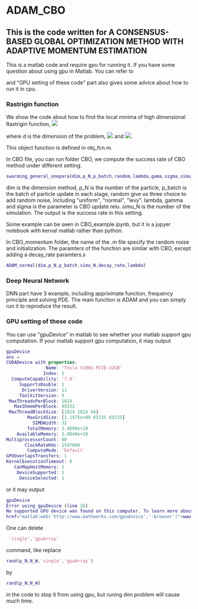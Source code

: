 # ADAM_CBO
## This is the code written for A CONSENSUS-BASED GLOBAL OPTIMIZATION METHOD WITH ADAPTIVE MOMENTUM ESTIMATION
This is a matlab code and require gpu for running it.  If you have some question about using gpu in Matlab. You can refer to 

[GPU Computing]: https://www.mathworks.com/help/parallel-computing/gpu-computing.htm

and  "GPU setting of these code" part also gives some advice about how to run it in cpu.

### Rastrigin function

We show the code about how to find the local minima of high dimensional Rastrigin function,
<img src="http://latex.codecogs.com/gif.latex?f(x)=\frac{1}{d} \sum_{i=1}^d\left[(x_i-B)^2-10\cos(2\pi (x_i-B)+10\right]+C" />

where $d$ is the dimension of the problem, <img src="http://latex.codecogs.com/gif.latex?B=\arg\min f(x)" /> and <img src="http://latex.codecogs.com/gif.latex?C=\min f(x)" />.

This object function is defined in obj_fcn.m.

In CBO file, you can run folder CBO, we compute the success rate of CBO method under different setting.

```matlab
swarming_general_onepara(dim,p_N,p_batch,random,lambda,gama,sigma,simu_N)
```

dim is the dimension method, p_N is the number of the particle, p_batch is the batch of particle update in each stage, random give us three choice to add random noise, including "uniform", "normal", "levy".  lambda, gamma and sigma is the parameter is CBO update relu. simu_N is the number of the simulation. The output is the success rate in this setting.

Some example can be seen in CBO_example.ipynb, but it is a jupyer notebook with kernal matlab rather than python.

In CBO_momentum folder, the name of the .m file specify the random noise and initialization. The paramters of the function are similar with CBO, except adding a decay_rate paramters.s

```matlab
ADAM_normal(dim,p_N,p_batch,simu_N,decay_rate,lambda)
```

### Deep Neural Network

DNN part have 3 example, including appriximate function, frequency principle and solving PDE. The main function is ADAM and you can simply run it to reproduce the result.

### GPU setting of these code

You can use "gpuDevice" in matlab to see whether your matlab support gpu computation. If your matlab support gpu computation, it may output

```matlab
gpuDevice
ans = 
CUDADevice with properties:
               Name: 'Tesla V100S-PCIE-32GB'
              Index: 1
  ComputeCapability: '7.0'
     SupportsDouble: 1
      DriverVersion: 11
     ToolkitVersion: 9
 MaxThreadsPerBlock: 1024
   MaxShmemPerBlock: 49152
 MaxThreadBlockSize: [1024 1024 64]
        MaxGridSize: [2.1475e+09 65535 65535]
          SIMDWidth: 32
        TotalMemory: 3.4090e+10
    AvailableMemory: 3.0040e+10
MultiprocessorCount: 80
       ClockRateKHz: 1597000
        ComputeMode: 'Default'
GPUOverlapsTransfers: 1
KernelExecutionTimeout: 0
   CanMapHostMemory: 1
    DeviceSupported: 1
     DeviceSelected: 1
```


or it may output
```matlab
gpuDevice
Error using gpuDevice (line 26)
No supported GPU device was found on this computer. To learn more about supported GPU devices, see <a
href="matlab:web('http://www.mathworks.com/gpudevice','-browser')">www.mathworks.com/gpudevice</a>.
```

One can delete

```matlab
 'single','gpuArray'
```

command, like replace

```matlab
rand(p_N,N_W,'single','gpuArray')
```

by

```matlab
rand(p_N,N_W)
```

in the code to stop it from using gpu, but runing dnn problem will cause much time.



